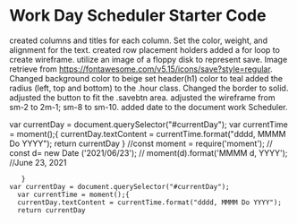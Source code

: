 # Work Day Scheduler Starter Code
created columns and titles for each column.  Set the color, weight, and alignment for the text.
created row placement holders
added a for loop to create wireframe.
utilize an image of a floppy disk to represent save. Image retrieve from https://fontawesome.com/v5.15/icons/save?style=regular.
Changed background color to beige
set header(h1) color to teal
added the radius (left, top and bottom) to the .hour class. Changed the border to solid.
adjusted the button to fit the .savebtn area. 
adjusted the wireframe from sm-2 to 2m-1; sm-8 to sm-10.
added date to the document work Scheduler.

 var currentDay = document.querySelector("#currentDay");
      var currentTime = moment();{
      currentDay.textContent = currentTime.format("dddd, MMMM Do YYYY");
      return currentDay
      }
       //const moment = require('moment');
    // const d= new Date ('2021/06/23');
    // moment(d).format('MMMM d, YYYY'); //June 23, 2021

       }
    var currentDay = document.querySelector("#currentDay");
      var currentTime = moment();{
      currentDay.textContent = currentTime.format("dddd, MMMM Do YYYY");
      return currentDay 